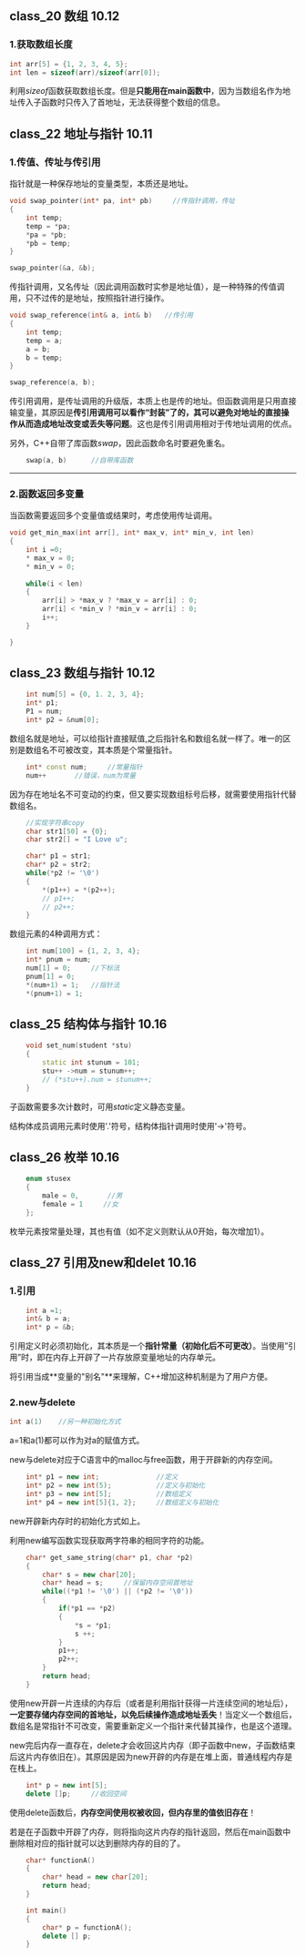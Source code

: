 ## class_20	数组    10.12

### 1.获取数组长度

```C++
int arr[5] = {1, 2, 3, 4, 5};
int len = sizeof(arr)/sizeof(arr[0]);
```
利用*sizeof*函数获取数组长度。但是**只能用在main函数中**，因为当数组名作为地址传入子函数时只传入了首地址，无法获得整个数组的信息。

## class_22	地址与指针  10.11

### 1.传值、传址与传引用

指针就是一种保存地址的变量类型，本质还是地址。

```c++
void swap_pointer(int* pa, int* pb)		//传指针调用，传址
{  
    int temp;
    temp = *pa;
    *pa = *pb;
    *pb = temp;
}

swap_pointer(&a, &b);	
```

传指针调用，又名传址（因此调用函数时实参是地址值），是一种特殊的传值调用，只不过传的是地址，按照指针进行操作。



```c++
void swap_reference(int& a, int& b)   //传引用
{  
    int temp;
    temp = a;
    a = b;
    b = temp;
}

swap_reference(a, b);
```

传引用调用，是传址调用的升级版，本质上也是传的地址。但函数调用是只用直接输变量，其原因是**传引用调用可以看作“封装”了的，其可以避免对地址的直接操作从而造成地址改变或丢失等问题**。这也是传引用调用相对于传地址调用的优点。



另外，C++自带了库函数*swap*，因此函数命名时要避免重名。

```C++
    swap(a, b)		//自带库函数
```

---

### 2.函数返回多变量

当函数需要返回多个变量值或结果时，考虑使用传址调用。

```C++
void get_min_max(int arr[], int* max_v, int* min_v, int len)
{
    int i =0;
    * max_v = 0;
    * min_v = 0;
    
    while(i < len)
    {
        arr[i] > *max_v ? *max_v = arr[i] : 0;
        arr[i] < *min_v ? *min_v = arr[i] : 0;
        i++;
    }

}
```

## class_23	数组与指针  10.12
```C++
    int num[5] = {0, 1. 2, 3, 4};
    int* p1;
    P1 = num;
    int* p2 = &num[0];
```

数组名就是地址，可以给指针直接赋值,之后指针名和数组名就一样了。唯一的区别是数组名不可被改变，其本质是个常量指针。

```C++
    int* const num;     //常量指针
    num++       //错误，num为常量
```

因为存在地址名不可变动的约束，但又要实现数组标号后移，就需要使用指针代替数组名。

```C++
    //实现字符串copy
    char str1[50] = {0};
    char str2[] = "I Love u";

    char* p1 = str1;
    char* p2 = str2;
    while(*p2 != '\0')
    {
        *(p1++) = *(p2++);
        // p1++;
        // p2++;
    }
```

数组元素的4种调用方式：
```C++
    int num[100] = {1, 2, 3, 4};
    int* pnum = num;
    num[1] = 0;     //下标法
    pnum[1] = 0;
    *(num+1) = 1;   //指针法
    *(pnum+1) = 1;
```

## class_25 结构体与指针    10.16
```C++
    void set_num(student *stu)
    {
        static int stunum = 101;
        stu++ ->num = stunum++;
        // (*stu++).num = stunum++;
    }
```

子函数需要多次计数时，可用*static*定义静态变量。

结构体成员调用元素时使用'.'符号，结构体指针调用时使用'->'符号。

## class_26 枚举    10.16
```C++
    enum stusex
    {
        male = 0,       //男
        female = 1     //女
    };
```

枚举元素按常量处理，其也有值（如不定义则默认从0开始，每次增加1）。

## class_27 引用及new和delet    10.16
### 1.引用
```C++
    int a =1;
    int& b = a;
    int* p = &b;
```
引用定义时必须初始化，其本质是一个**指针常量（初始化后不可更改）**。当使用”引用”时，即在内存上开辟了一片存放原变量地址的内存单元。

将引用当成**变量的"别名"**来理解，C++增加这种机制是为了用户方便。

### 2.new与delete
```C++
int a(1)    //另一种初始化方式
```
a=1和a(1)都可以作为对a的赋值方式。

new与delete对应于C语言中的malloc与free函数，用于开辟新的内存空间。

```C++
    int* p1 = new int;              //定义
    int* p2 = new int(5);           //定义与初始化
    int* p3 = new int[5];           //数组定义
    int* p4 = new int[5]{1, 2};     //数组定义与初始化
```
new开辟新内存时的初始化方式如上。

利用new编写函数实现获取两字符串的相同字符的功能。
```C++
    char* get_same_string(char* p1, char *p2)
    {
        char* s = new char[20];
        char* head = s;     //保留内存空间首地址
        while((*p1 != '\0') || (*p2 != '\0'))
        {
            if(*p1 == *p2)
            {
                *s = *p1;
                s ++;
            }
            p1++;
            p2++;
        }
        return head;
    }
```
使用new开辟一片连续的内存后（或者是利用指针获得一片连续空间的地址后），**一定要存储内存空间的首地址，以免后续操作造成地址丢失**！当定义一个数组后，数组名是常指针不可改变，需要重新定义一个指针来代替其操作，也是这个道理。

new完后内存一直存在，delete才会收回这片内存（即子函数中new，子函数结束后这片内存依旧在）。其原因是因为new开辟的内存是在堆上面，普通线程内存是在栈上。
```C++
    int* p = new int[5];
    delete []p;     //收回空间  
```

使用delete函数后，**内存空间使用权被收回，但内存里的值依旧存在**！

若是在子函数中开辟了内存，则将指向这片内存的指针返回，然后在main函数中删除相对应的指针就可以达到删除内存的目的了。
```C++
    char* functionA()
    {
        char* head = new char[20];
        return head;
    }

    int main()
    {
        char* p = functionA();
        delete [] p;
    }
```